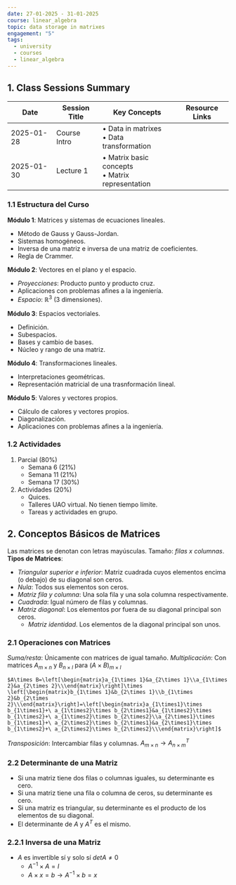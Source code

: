 ```yaml
---
date: 27-01-2025 - 31-01-2025
course: linear_algebra
topic: data storage in matrixes
engagement: "5"
tags:
  - university
  - courses
  - linear_algebra
---
```

## 1. Class Sessions Summary

| Date       | Session Title | Key Concepts                                       | Resource Links |
| ---------- | ------------- | -------------------------------------------------- | -------------- |
| 2025-01-28 | Course Intro  | • Data in matrixes<br>• Data transformation        |                |
| 2025-01-30 | Lecture 1     | • Matrix basic concepts<br>• Matrix representation |                |

### 1.1 Estructura del Curso
**Módulo 1**: Matrices y sistemas de ecuaciones lineales.
- Método de Gauss y Gauss-Jordan.
- Sistemas homogéneos.
- Inversa de una matriz e inversa de una matriz de coeficientes.
- Regla de Crammer.

**Módulo 2**: Vectores en el plano y el espacio.
- *Proyecciones*: Producto punto y producto cruz.
- Aplicaciones con problemas afines a la ingeniería.
- *Espacio*: $\mathbb{R}^3$ (3 dimensiones).

**Módulo 3**: Espacios vectoriales.
- Definición.
- Subespacios.
- Bases y cambio de bases.
- Núcleo y rango de una matriz.

**Módulo 4**: Transformaciones lineales.
- Interpretaciones geométricas.
- Representación matricial de una trasnformación lineal.

**Módulo 5**: Valores y vectores propios.
- Cálculo de calores y vectores propios.
- Diagonalización.
- Aplicaciones con problemas afines a la ingeniería.
### 1.2 Actividades
1. Parcial (80%)
	- Semana 6 (21%)
	- Semana 11 (21%)
	- Semana 17 (30%)
2. Actividades (20%)
	- Quices.
	- Talleres UAO virtual. No tienen tiempo límite.
	- Tareas y actividades en grupo.
## 2. Conceptos Básicos de Matrices
Las matrices se denotan con letras mayúsculas. Tamaño: _filas x columnas_.
**Tipos de Matrices**:
- *Triangular superior e inferior*: Matriz cuadrada cuyos elementos encima (o debajo) de su diagonal son ceros.
- *Nula*: Todos sus elementos son ceros.
- *Matriz fila y columna*: Una sola fila y una sola columna respectivamente.
- *Cuadrada*: Igual número de filas y columnas.
- *Matriz diagonal*: Los elementos por fuera de su diagonal principal son ceros.
	- *Matriz identidad*. Los elementos de la diagonal principal son unos.
### 2.1 Operaciones con Matrices
*Suma/resta*: Únicamente con matrices de igual tamaño.
*Multiplicación*: Con matrices $A_{m\times n}$ y $B_{n\times l}$ para $(A\times B)_{m\times l}$
	
	$A\times B=\left[\begin{matrix}a_{1\times 1}&a_{2\times 1}\\a_{1\times 2}&a_{2\times 2}\\\end{matrix}\right]\times \left[\begin{matrix}b_{1\times 1}&b_{2\times 1}\\b_{1\times 2}&b_{2\times 2}\\\end{matrix}\right]=\left[\begin{matrix}a_{1\times1}\times b_{1\times1}+\ a_{1\times2}\times b_{2\times1}&a_{1\times2}\times b_{1\times2}+\ a_{1\times2}\times b_{2\times2}\\a_{2\times1}\times b_{1\times1}+\ a_{2\times2}\times b_{2\times1}&a_{2\times1}\times b_{1\times2}+\ a_{2\times2}\times b_{2\times2}\\\end{matrix}\right]$

*Transposición*: Intercambiar filas y columnas. $A_{m\times n}\rightarrow A^T_{n\times m}$

### 2.2 Determinante de una Matriz
- Si una matriz tiene dos filas o columnas iguales, su determinante es cero.
- Si una matriz tiene una fila o columna de ceros, su determinante es cero.
- Si una matriz es triangular, su determinante es el producto de los elementos de su diagonal.
- El determinante de $A$ y $A^T$ es el mismo.
### 2.2.1 Inversa de una Matriz
- $A$ es invertible sí y solo sí $det{A}\neq0$  
	- $A^{-1}\times A = I$  
	- $A\times x = b\rightarrow A^{-1}\times b = x$